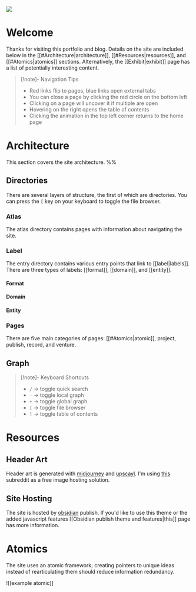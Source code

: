 <img src="https://i.redd.it/7jjfah4tbkja1.jpg" class="header-image">

# Welcome
Thanks for visiting this portfolio and blog. Details on the site are included below in the [[#Architecture|architecture]], [[#Resources|resources]], and [[#Atomics|atomics]] sections. Alternatively, the [[Exhibit|exhibit]] page has a list of potentially interesting content.

> [!note]- Navigation Tips
> - Red links flip to pages, blue links open external tabs
> - You can close a page by clicking the red circle on the bottom left
> - Clicking on a page will uncover it if multiple are open
> - Hovering on the right opens the table of contents
> - Clicking the animation in the top left corner returns to the home page

# Architecture
This section covers the site architecture.
%%
## Directories
There are several layers of structure, the first of which are directories. You can press the `[` key on your keyboard to toggle the file browser.

### Atlas
The atlas directory contains pages with information about navigating the site.

### Label
The entry directory contains various entry points that link to [[label|labels]].
There are three types of labels: [[format]], [[domain]], and [[entity]].

#### Format


#### Domain

#### Entity


### Pages
There are five main categories of pages: [[#Atomics|atomic]], project, publish, record, and venture.


## Graph

> [!note]- Keyboard Shortcuts
> - `/` -> toggle quick search
> - `-` -> toggle local graph
> - `+` -> toggle global graph
> - `[` -> toggle file browser
> - `]` -> toggle table of contents


# Resources
## Header Art
Header art is generated with [midjourney](https://www.midjourney.com) and [upscayl](https://github.com/upscayl/upscayl). I'm using [this](https://reddit.com/r/RokosPhoenixArt) subreddit as a free image hosting solution.

## Site Hosting
The site is hosted by [obsidian](https://obsidian.md) publish. If you'd like to use this theme or the added javascript features [[Obsidian publish theme and features|this]] page has more information.

# Atomics
The site uses an atomic framework; creating pointers to unique ideas instead of rearticulating them should reduce information redundancy.

![[example atomic]]

